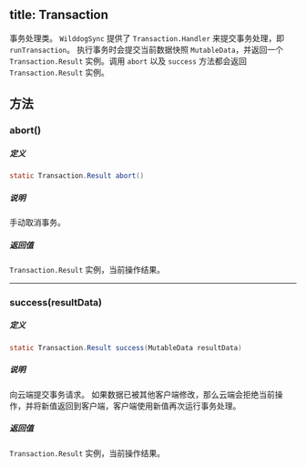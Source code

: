 title:  Transaction
---
事务处理类。
`WilddogSync` 提供了 `Transaction.Handler` 来提交事务处理，即 `runTransaction`。
执行事务时会提交当前数据快照 `MutableData`，并返回一个 `Transaction.Result` 实例。调用 `abort` 以及 `success` 方法都会返回 `Transaction.Result` 实例。

## 方法

### abort()

##### 定义

```java
static Transaction.Result abort()
```

##### 说明

手动取消事务。

##### 返回值

`Transaction.Result` 实例，当前操作结果。
</br>

---
### success(resultData)

##### 定义

```java
static Transaction.Result success(MutableData resultData)
```

##### 说明

向云端提交事务请求。
如果数据已被其他客户端修改，那么云端会拒绝当前操作，并将新值返回到客户端，客户端使用新值再次运行事务处理。

##### 返回值

`Transaction.Result` 实例，当前操作结果。
</br>


